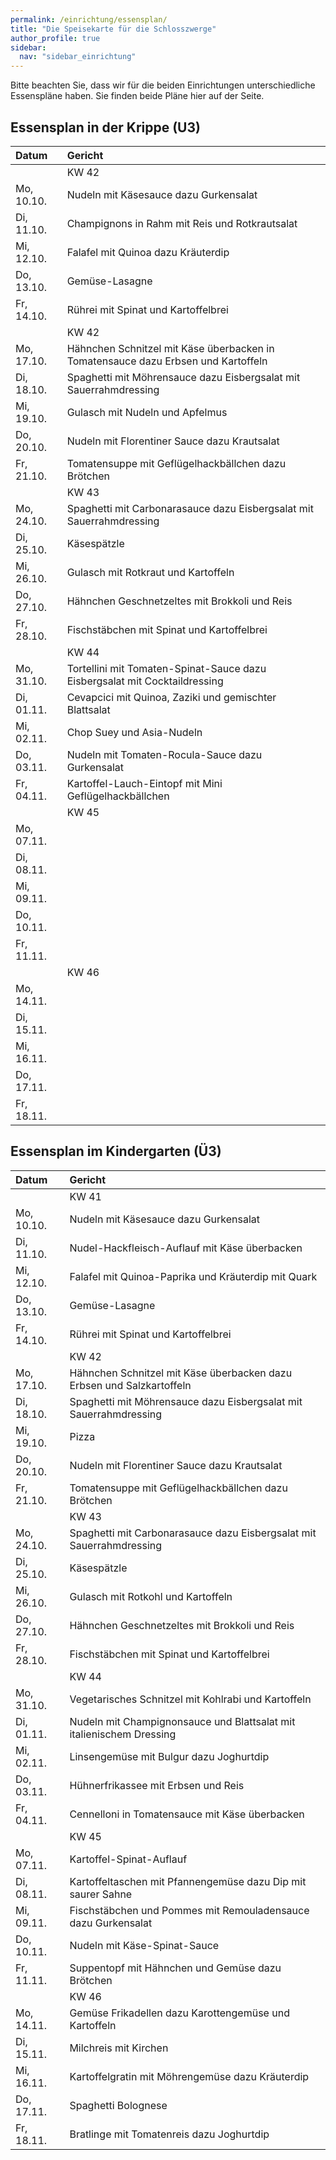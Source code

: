 ```yaml
---
permalink: /einrichtung/essensplan/
title: "Die Speisekarte für die Schlosszwerge"
author_profile: true
sidebar:
  nav: "sidebar_einrichtung"
---
```

Bitte beachten Sie, dass wir für die beiden Einrichtungen unterschiedliche Essenspläne haben. Sie finden beide Pläne hier auf der Seite.

## Essensplan in der Krippe (U3)

| Datum | Gericht |
| :--------- | :----------------------------------------------------------- |
|  | KW 42|
| Mo, 10.10. | Nudeln mit Käsesauce dazu Gurkensalat |
| Di, 11.10. | Champignons in Rahm mit Reis und Rotkrautsalat |
| Mi, 12.10. | Falafel mit Quinoa dazu Kräuterdip |
| Do, 13.10. | Gemüse-Lasagne |
| Fr, 14.10. | Rührei mit Spinat und Kartoffelbrei |
|  | KW 42 |
| Mo, 17.10. | Hähnchen Schnitzel mit Käse überbacken in Tomatensauce dazu Erbsen und Kartoffeln |
| Di, 18.10. | Spaghetti mit Möhrensauce dazu Eisbergsalat mit Sauerrahmdressing |
| Mi, 19.10. | Gulasch mit Nudeln und Apfelmus | 
| Do, 20.10. | Nudeln mit Florentiner Sauce dazu Krautsalat |
| Fr, 21.10. | Tomatensuppe mit Geflügelhackbällchen dazu Brötchen |
|  | KW 43 |
| Mo, 24.10. | Spaghetti mit Carbonarasauce dazu Eisbergsalat mit Sauerrahmdressing |
| Di, 25.10. | Käsespätzle |
| Mi, 26.10. | Gulasch mit Rotkraut und Kartoffeln |
| Do, 27.10. | Hähnchen Geschnetzeltes mit Brokkoli und Reis |
| Fr, 28.10. | Fischstäbchen mit Spinat und Kartoffelbrei |
|  | KW 44 |
| Mo, 31.10. | Tortellini mit Tomaten-Spinat-Sauce dazu Eisbergsalat mit Cocktaildressing |
| Di, 01.11. | Cevapcici mit Quinoa, Zaziki und gemischter Blattsalat |
| Mi, 02.11. | Chop Suey und Asia-Nudeln |
| Do, 03.11. | Nudeln mit Tomaten-Rocula-Sauce dazu Gurkensalat |
| Fr, 04.11. | Kartoffel-Lauch-Eintopf mit Mini Geflügelhackbällchen |
|  | KW 45 |
| Mo, 07.11. |  |
| Di, 08.11. |  |
| Mi, 09.11. |  |
| Do, 10.11. |  |
| Fr, 11.11. |  |
|  | KW 46 |
| Mo, 14.11. |  |
| Di, 15.11. |  |
| Mi, 16.11. |  |
| Do, 17.11. |  |
| Fr, 18.11. |  |

## Essensplan im Kindergarten (Ü3)

| Datum | Gericht |
| :--------- | :----------------------------------------------------------- |
|  | KW 41 |
| Mo, 10.10. | Nudeln mit Käsesauce dazu Gurkensalat |
| Di, 11.10. | Nudel-Hackfleisch-Auflauf mit Käse überbacken |
| Mi, 12.10. | Falafel mit Quinoa-Paprika und Kräuterdip mit Quark |
| Do, 13.10. | Gemüse-Lasagne |
| Fr, 14.10. | Rührei mit Spinat und Kartoffelbrei |
|  | KW 42 |
| Mo, 17.10. | Hähnchen Schnitzel mit Käse überbacken dazu Erbsen und Salzkartoffeln |
| Di, 18.10. | Spaghetti mit Möhrensauce dazu Eisbergsalat mit Sauerrahmdressing |
| Mi, 19.10. | Pizza |
| Do, 20.10. | Nudeln mit Florentiner Sauce dazu Krautsalat |
| Fr, 21.10. | Tomatensuppe mit Geflügelhackbällchen dazu Brötchen |
|  | KW 43 |
| Mo, 24.10. | Spaghetti mit Carbonarasauce dazu Eisbergsalat mit Sauerrahmdressing |
| Di, 25.10. | Käsespätzle |
| Mi, 26.10. | Gulasch mit Rotkohl und Kartoffeln |
| Do, 27.10. | Hähnchen Geschnetzeltes mit Brokkoli und Reis |
| Fr, 28.10. | Fischstäbchen mit Spinat und Kartoffelbrei |
|  | KW 44 |
| Mo, 31.10. | Vegetarisches Schnitzel mit Kohlrabi und Kartoffeln |
| Di, 01.11. | Nudeln mit Champignonsauce und Blattsalat mit italienischem Dressing |
| Mi, 02.11. | Linsengemüse mit Bulgur dazu Joghurtdip |
| Do, 03.11. | Hühnerfrikassee mit Erbsen und Reis |
| Fr, 04.11. | Cennelloni in Tomatensauce mit Käse überbacken |
|  | KW 45 |
| Mo, 07.11. | Kartoffel-Spinat-Auflauf |
| Di, 08.11. | Kartoffeltaschen mit Pfannengemüse dazu Dip mit saurer Sahne |
| Mi, 09.11. | Fischstäbchen und Pommes mit Remouladensauce dazu Gurkensalat |
| Do, 10.11. | Nudeln mit Käse-Spinat-Sauce |
| Fr, 11.11. | Suppentopf mit Hähnchen und Gemüse dazu Brötchen |
|  | KW 46 |
| Mo, 14.11. | Gemüse Frikadellen dazu Karottengemüse und Kartoffeln |
| Di, 15.11. | Milchreis mit Kirchen|
| Mi, 16.11. | Kartoffelgratin mit Möhrengemüse dazu Kräuterdip |
| Do, 17.11. | Spaghetti Bolognese |
| Fr, 18.11. | Bratlinge mit Tomatenreis dazu Joghurtdip |

